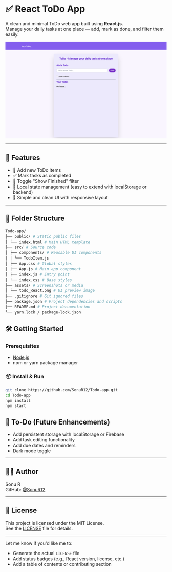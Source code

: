 # ✅ React ToDo App

A clean and minimal ToDo web app built using **React.js**.  
Manage your daily tasks at one place — add, mark as done, and filter them easily.

![App Screenshot](https://github.com/SonuR12/Todo-app/blob/main/public/todo_React.png)

---

## 🧠 Features

- 📝 Add new ToDo items
- ✅ Mark tasks as completed
- 👀 Toggle "Show Finished" filter
- 💾 Local state management (easy to extend with localStorage or backend)
- 🎨 Simple and clean UI with responsive layout

---

## 📁 Folder Structure

```bash
Todo-app/
├── public/ # Static public files
│ └── index.html # Main HTML template
├── src/ # Source code
│ ├── components/ # Reusable UI components
│ │ └── TodoItem.js
│ ├── App.css # Global styles
│ ├── App.js # Main app component
│ ├── index.js # Entry point
│ └── index.css # Base styles
├── assets/ # Screenshots or media
│ └── todo_React.png # UI preview image
├── .gitignore # Git ignored files
├── package.json # Project dependencies and scripts
├── README.md # Project documentation
└── yarn.lock / package-lock.json
```
## 🛠️ Getting Started

### Prerequisites

- [Node.js](https://nodejs.org/)
- npm or yarn package manager

### 📦 Install & Run

```bash
git clone https://github.com/SonuR12/Todo-app.git
cd Todo-app
npm install
npm start
```
## 📌 To-Do (Future Enhancements)

- Add persistent storage with localStorage or Firebase
- Add task editing functionality
- Add due dates and reminders
- Dark mode toggle

---

## 👨‍💻 Author

Sonu R  
GitHub: [@SonuR12](https://github.com/SonuR12)

---

## 📄 License

This project is licensed under the MIT License.  
See the [LICENSE](LICENSE) file for details.

---

Let me know if you'd like me to:

- Generate the actual `LICENSE` file  
- Add status badges (e.g., React version, license, etc.)  
- Add a table of contents or contributing section




